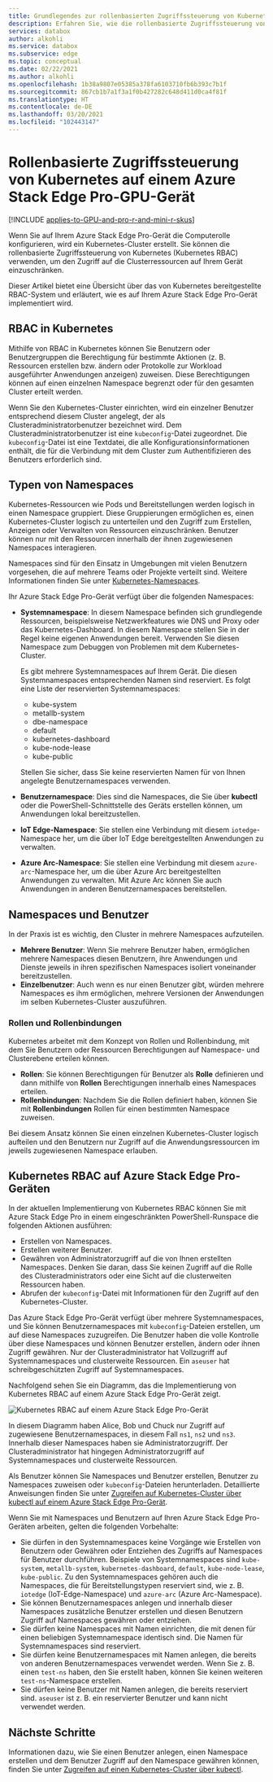 ```yaml
---
title: Grundlegendes zur rollenbasierten Zugriffssteuerung von Kubernetes auf einem Azure Stack Edge Pro-Gerät | Microsoft-Dokumentation
description: Erfahren Sie, wie die rollenbasierte Zugriffssteuerung von Kubernetes auf einem Azure Stack Edge Pro-Gerät erfolgt.
services: databox
author: alkohli
ms.service: databox
ms.subservice: edge
ms.topic: conceptual
ms.date: 02/22/2021
ms.author: alkohli
ms.openlocfilehash: 1b38a9807e05385a378fa6103710fb6b393c7b1f
ms.sourcegitcommit: 867cb1b7a1f3a1f0b427282c648d411d0ca4f81f
ms.translationtype: HT
ms.contentlocale: de-DE
ms.lasthandoff: 03/20/2021
ms.locfileid: "102443147"
---
```

# <a name="kubernetes-role-based-access-control-on-your-azure-stack-edge-pro-gpu-device"></a>Rollenbasierte Zugriffssteuerung von Kubernetes auf einem Azure Stack Edge Pro-GPU-Gerät

[!INCLUDE [applies-to-GPU-and-pro-r-and-mini-r-skus](../../includes/azure-stack-edge-applies-to-gpu-pro-r-mini-r-sku.md)]

Wenn Sie auf Ihrem Azure Stack Edge Pro-Gerät die Computerolle konfigurieren, wird ein Kubernetes-Cluster erstellt. Sie können die rollenbasierte Zugriffssteuerung von Kubernetes (Kubernetes RBAC) verwenden, um den Zugriff auf die Clusterressourcen auf Ihrem Gerät einzuschränken.

Dieser Artikel bietet eine Übersicht über das von Kubernetes bereitgestellte RBAC-System und erläutert, wie es auf Ihrem Azure Stack Edge Pro-Gerät implementiert wird. 

## <a name="kubernetes-rbac"></a>RBAC in Kubernetes

Mithilfe von RBAC in Kubernetes können Sie Benutzern oder Benutzergruppen die Berechtigung für bestimmte Aktionen (z. B. Ressourcen erstellen bzw. ändern oder Protokolle zur Workload ausgeführter Anwendungen anzeigen) zuweisen. Diese Berechtigungen können auf einen einzelnen Namespace begrenzt oder für den gesamten Cluster erteilt werden. 

Wenn Sie den Kubernetes-Cluster einrichten, wird ein einzelner Benutzer entsprechend diesem Cluster angelegt, der als Clusteradministratorbenutzer bezeichnet wird.  Dem Clusteradministratorbenutzer ist eine `kubeconfig`-Datei zugeordnet. Die `kubeconfig`-Datei ist eine Textdatei, die alle Konfigurationsinformationen enthält, die für die Verbindung mit dem Cluster zum Authentifizieren des Benutzers erforderlich sind.

## <a name="namespaces-types"></a>Typen von Namespaces

Kubernetes-Ressourcen wie Pods und Bereitstellungen werden logisch in einen Namespace gruppiert. Diese Gruppierungen ermöglichen es, einen Kubernetes-Cluster logisch zu unterteilen und den Zugriff zum Erstellen, Anzeigen oder Verwalten von Ressourcen einzuschränken. Benutzer können nur mit den Ressourcen innerhalb der ihnen zugewiesenen Namespaces interagieren.

Namespaces sind für den Einsatz in Umgebungen mit vielen Benutzern vorgesehen, die auf mehrere Teams oder Projekte verteilt sind. Weitere Informationen finden Sie unter [Kubernetes-Namespaces](https://kubernetes.io/docs/concepts/overview/working-with-objects/namespaces/).

Ihr Azure Stack Edge Pro-Gerät verfügt über die folgenden Namespaces:

- **Systemnamespace**: In diesem Namespace befinden sich grundlegende Ressourcen, beispielsweise Netzwerkfeatures wie DNS und Proxy oder das Kubernetes-Dashboard. In diesem Namespace stellen Sie in der Regel keine eigenen Anwendungen bereit. Verwenden Sie diesen Namespace zum Debuggen von Problemen mit dem Kubernetes-Cluster. 

    Es gibt mehrere Systemnamespaces auf Ihrem Gerät. Die diesen Systemnamespaces entsprechenden Namen sind reserviert. Es folgt eine Liste der reservierten Systemnamespaces: 
    - kube-system
    - metallb-system
    - dbe-namespace
    - default
    - kubernetes-dashboard
    - kube-node-lease
    - kube-public


    Stellen Sie sicher, dass Sie keine reservierten Namen für von Ihnen angelegte Benutzernamespaces verwenden. 
<!--- **default namespace** - This namespace is where pods and deployments are created by default when none is provided and you have admin access to this namespace. When you interact with the Kubernetes API, such as with `kubectl get pods`, the default namespace is used when none is specified.-->

- **Benutzernamespace**: Dies sind die Namespaces, die Sie über **kubectl** oder die PowerShell-Schnittstelle des Geräts erstellen können, um Anwendungen lokal bereitzustellen.
 
- **IoT Edge-Namespace**: Sie stellen eine Verbindung mit diesem `iotedge`-Namespace her, um die über IoT Edge bereitgestellten Anwendungen zu verwalten.

- **Azure Arc-Namespace**: Sie stellen eine Verbindung mit diesem `azure-arc`-Namespace her, um die über Azure Arc bereitgestellten Anwendungen zu verwalten. Mit Azure Arc können Sie auch Anwendungen in anderen Benutzernamespaces bereitstellen. 

## <a name="namespaces-and-users"></a>Namespaces und Benutzer

In der Praxis ist es wichtig, den Cluster in mehrere Namespaces aufzuteilen. 

- **Mehrere Benutzer**: Wenn Sie mehrere Benutzer haben, ermöglichen mehrere Namespaces diesen Benutzern, ihre Anwendungen und Dienste jeweils in ihren spezifischen Namespaces isoliert voneinander bereitzustellen. 
- **Einzelbenutzer**: Auch wenn es nur einen Benutzer gibt, würden mehrere Namespaces es ihm ermöglichen, mehrere Versionen der Anwendungen im selben Kubernetes-Cluster auszuführen.

### <a name="roles-and-rolebindings"></a>Rollen und Rollenbindungen

Kubernetes arbeitet mit dem Konzept von Rollen und Rollenbindung, mit dem Sie Benutzern oder Ressourcen Berechtigungen auf Namespace- und Clusterebene erteilen können. 

- **Rollen**: Sie können Berechtigungen für Benutzer als **Rolle** definieren und dann mithilfe von **Rollen** Berechtigungen innerhalb eines Namespaces erteilen. 
- **Rollenbindungen**: Nachdem Sie die Rollen definiert haben, können Sie mit **Rollenbindungen** Rollen für einen bestimmten Namespace zuweisen. 

Bei diesem Ansatz können Sie einen einzelnen Kubernetes-Cluster logisch aufteilen und den Benutzern nur Zugriff auf die Anwendungsressourcen im jeweils zugewiesenen Namespace erlauben. 

## <a name="kubernetes-rbac-on-azure-stack-edge-pro"></a>Kubernetes RBAC auf Azure Stack Edge Pro-Geräten

In der aktuellen Implementierung von Kubernetes RBAC können Sie mit Azure Stack Edge Pro in einem eingeschränkten PowerShell-Runspace die folgenden Aktionen ausführen:

- Erstellen von Namespaces.  
- Erstellen weiterer Benutzer.
- Gewähren von Administratorzugriff auf die von Ihnen erstellten Namespaces. Denken Sie daran, dass Sie keinen Zugriff auf die Rolle des Clusteradministrators oder eine Sicht auf die clusterweiten Ressourcen haben.
- Abrufen der `kubeconfig`-Datei mit Informationen für den Zugriff auf den Kubernetes-Cluster.


Das Azure Stack Edge Pro-Gerät verfügt über mehrere Systemnamespaces, und Sie können Benutzernamespaces mit `kubeconfig`-Dateien erstellen, um auf diese Namespaces zuzugreifen. Die Benutzer haben die volle Kontrolle über diese Namespaces und können Benutzer erstellen, ändern oder ihnen Zugriff gewähren. Nur der Clusteradministrator hat Vollzugriff auf Systemnamespaces und clusterweite Ressourcen. Ein `aseuser` hat schreibgeschützten Zugriff auf Systemnamespaces.

Nachfolgend sehen Sie ein Diagramm, das die Implementierung von Kubernetes RBAC auf einem Azure Stack Edge Pro-Gerät zeigt.

![Kubernetes RBAC auf einem Azure Stack Edge Pro-Gerät](./media/azure-stack-edge-gpu-kubernetes-rbac/rbac-view-1.png)

In diesem Diagramm haben Alice, Bob und Chuck nur Zugriff auf zugewiesene Benutzernamespaces, in diesem Fall `ns1`, `ns2` und `ns3`. Innerhalb dieser Namespaces haben sie Administratorzugriff. Der Clusteradministrator hat hingegen Administratorzugriff auf Systemnamespaces und clusterweite Ressourcen.

Als Benutzer können Sie Namespaces und Benutzer erstellen, Benutzer zu Namespaces zuweisen oder `kubeconfig`-Dateien herunterladen. Detaillierte Anweisungen finden Sie unter [Zugreifen auf Kubernetes-Cluster über kubectl auf einem Azure Stack Edge Pro-Gerät](azure-stack-edge-gpu-create-kubernetes-cluster.md).


Wenn Sie mit Namespaces und Benutzern auf Ihren Azure Stack Edge Pro-Geräten arbeiten, gelten die folgenden Vorbehalte:

- Sie dürfen in den Systemnamespaces keine Vorgänge wie Erstellen von Benutzern oder Gewähren oder Entziehen des Zugriffs auf Namespaces für Benutzer durchführen. Beispiele von Systemnamespaces sind `kube-system`, `metallb-system`, `kubernetes-dashboard`, `default`, `kube-node-lease`, `kube-public`. Zu den Systemnamespaces gehören auch die Namespaces, die für Bereitstellungstypen reserviert sind, wie z. B. `iotedge` (IoT-Edge-Namespace) und `azure-arc` (Azure Arc-Namespace).
- Sie können Benutzernamespaces anlegen und innerhalb dieser Namespaces zusätzliche Benutzer erstellen und diesen Benutzern Zugriff auf Namespaces gewähren oder entziehen.
- Sie dürfen keine Namespaces mit Namen einrichten, die mit denen für einen beliebigen Systemnamespace identisch sind. Die Namen für Systemnamespaces sind reserviert.  
- Sie dürfen keine Benutzernamespaces mit Namen anlegen, die bereits von anderen Benutzernamespaces verwendet werden. Wenn Sie z. B. einen `test-ns` haben, den Sie erstellt haben, können Sie keinen weiteren `test-ns`-Namespace erstellen.
- Sie dürfen keine Benutzer mit Namen anlegen, die bereits reserviert sind. `aseuser` ist z. B. ein reservierter Benutzer und kann nicht verwendet werden.


## <a name="next-steps"></a>Nächste Schritte

Informationen dazu, wie Sie einen Benutzer anlegen, einen Namespace erstellen und dem Benutzer Zugriff auf den Namespace gewähren können, finden Sie unter [Zugreifen auf einen Kubernetes-Cluster über kubectl](azure-stack-edge-gpu-create-kubernetes-cluster.md).

